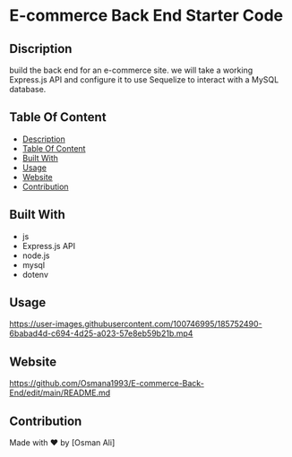 # E-commerce Back End Starter Code

## Discription
build the back end for an e-commerce site. we will take a working Express.js API and configure it to use Sequelize to interact with a MySQL database.
## Table Of Content
- [Description](#description)
- [Table Of Content](#table-of-content)
- [Built With](#built-with)
- [Usage](#usage)
- [Website](#website)
- [Contribution](#contribution)

## Built With
* js
* Express.js API
* node.js
* mysql
* dotenv

## Usage






https://user-images.githubusercontent.com/100746995/185752490-6babad4d-c694-4d25-a023-57e8eb59b21b.mp4





## Website
 https://github.com/Osmana1993/E-commerce-Back-End/edit/main/README.md
## Contribution
Made with ❤️ by [Osman Ali]
